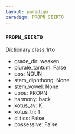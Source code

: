 ```yaml
---
layout: paradigm
paradigm: PROPN_SIIRTO
---
```

### ` PROPN_SIIRTO `

Dictionary class 1rto
* grade_dir: weaken
* plurale_tantum: False
* pos: NOUN
* stem_diphthong: None
* stem_vowel: None
* upos: PROPN
* harmony: back
* kotus_av: K
* kotus_tn: 1
* clitics: False
* possessive: False
